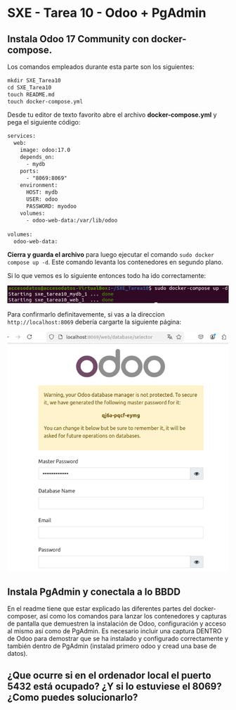 # SXE - Tarea 10 - Odoo + PgAdmin

## Instala Odoo 17 Community con docker-compose.

Los comandos empleados durante esta parte son los siguientes:

```
mkdir SXE_Tarea10
cd SXE_Tarea10
touch README.md
touch docker-compose.yml
```

Desde tu editor de texto favorito abre el archivo **docker-compose.yml** y pega el siguiente código:

```
services:
  web:
    image: odoo:17.0
    depends_on:
      - mydb
    ports:
      - "8069:8069"
    environment:
      HOST: mydb
      USER: odoo
      PASSWORD: myodoo
    volumes:
      - odoo-web-data:/var/lib/odoo

volumes:
  odoo-web-data:
```

**Cierra y guarda el archivo** para luego ejecutar el comando `sudo docker compose up -d`. Este comando levanta los contenedores en segundo plano.

Si lo que vemos es lo siguiente entonces todo ha ido correctamente:

![compose](./images/compose-d.png)

Para confirmarlo definitavemente, si vas a la direccion `http://localhost:8069` debería cargarte la siguiente página:

![odoo](./images/odoo.png)

## Instala PgAdmin y conectala a lo BBDD

En el readme tiene que estar explicado las diferentes partes del docker-composer, así como los comandos para lanzar los contenedores y capturas de pantalla que demuestren la instalación de Odoo, configuración y acceso al mismo así como de PgAdmin. Es necesario incluir una captura DENTRO de Odoo para demostrar que se ha instalado y configurado correctamente y también dentro de PgAdmin (instalad primero odoo y cread una base de datos).

## ¿Que ocurre si en el ordenador local el puerto 5432 está ocupado? ¿Y si lo estuviese el 8069? ¿Como puedes solucionarlo?

